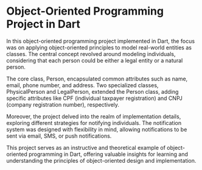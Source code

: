 # Object-Oriented Programming Project in Dart

In this object-oriented programming project implemented in Dart, the focus was on applying object-oriented principles to model real-world entities as classes. The central concept revolved around modeling individuals, considering that each person could be either a legal entity or a natural person.

The core class, Person, encapsulated common attributes such as name, email, phone number, and address. Two specialized classes, PhysicalPerson and LegalPerson, extended the Person class, adding specific attributes like CPF (individual taxpayer registration) and CNPJ (company registration number), respectively.

Moreover, the project delved into the realm of implementation details, exploring different strategies for notifying individuals. The notification system was designed with flexibility in mind, allowing notifications to be sent via email, SMS, or push notifications.

This project serves as an instructive and theoretical example of object-oriented programming in Dart, offering valuable insights for learning and understanding the principles of object-oriented design and implementation.
